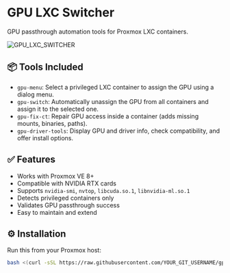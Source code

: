 # GPU LXC Switcher

GPU passthrough automation tools for Proxmox LXC containers.


![GPU_LXC_SWITCHER](https://github.com/user-attachments/assets/d8ba4af1-ffbb-49a6-a3fe-7394d9ea018a)


## 📦 Tools Included

- `gpu-menu`: Select a privileged LXC container to assign the GPU using a dialog menu.
- `gpu-switch`: Automatically unassign the GPU from all containers and assign it to the selected one.
- `gpu-fix-ct`: Repair GPU access inside a container (adds missing mounts, binaries, paths).
- `gpu-driver-tools`: Display GPU and driver info, check compatibility, and offer install options.

## ✅ Features

- Works with Proxmox VE 8+
- Compatible with NVIDIA RTX cards
- Supports `nvidia-smi`, `nvtop`, `libcuda.so.1`, `libnvidia-ml.so.1`
- Detects privileged containers only
- Validates GPU passthrough success
- Easy to maintain and extend

## ⚙️ Installation

Run this from your Proxmox host:

```bash
bash <(curl -sSL https://raw.githubusercontent.com/YOUR_GIT_USERNAME/gpu-lxc-switcher/main/install.sh)
